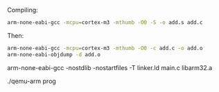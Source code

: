 Compiling:
```bash
arm-none-eabi-gcc -mcpu=cortex-m3 -mthumb -O0 -S -o add.s add.c
```

Then:
```bash
arm-none-eabi-gcc -mcpu=cortex-m3 -mthumb -O0 -c add.c -o add.o
arm-none-eabi-objdump -d add.o
```
arm-none-eabi-gcc -nostdlib -nostartfiles -T linker.ld main.c libarm32.a

./qemu-arm prog


